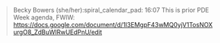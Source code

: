 > Becky Bowers (she/her):spiral_calendar_pad:  16:07
This is prior PDE Week agenda, FWIW: https://docs.google.com/document/d/1I3EMgpF43wMQ0yjV1TosNOXurgO8_ZdBuWlRwUEdPnU/edit